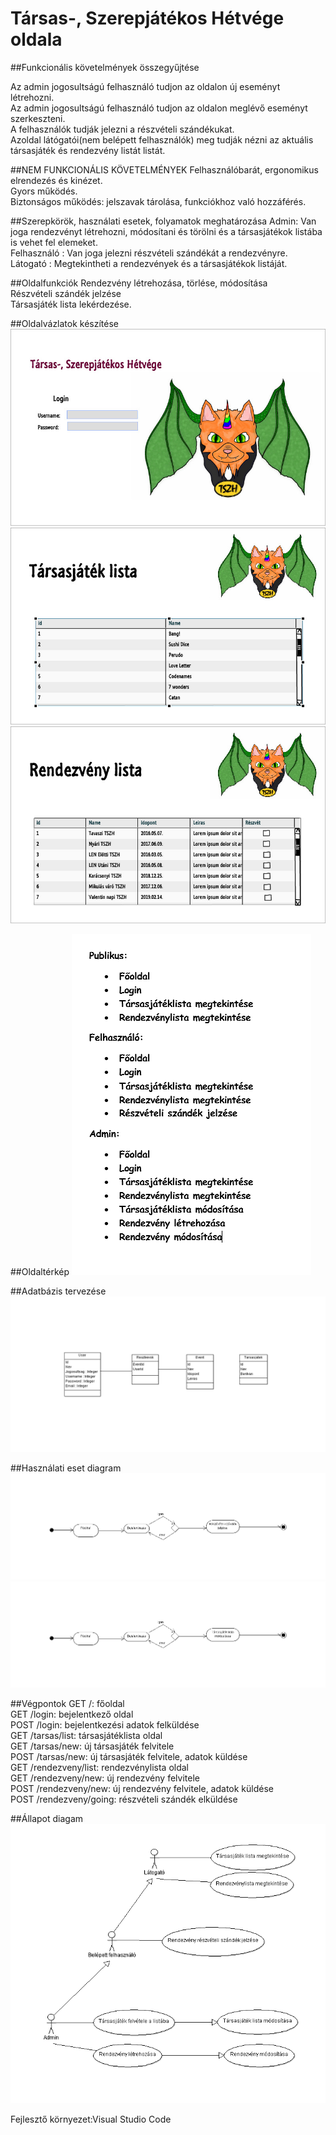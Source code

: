 # Társas-, Szerepjátékos Hétvége oldala

##Funkcionális követelmények összegyűjtése

Az admin jogosultságú felhasználó tudjon az oldalon új eseményt létrehozni.<br />
Az admin jogosultságú felhasználó tudjon az oldalon meglévő eseményt szerkeszteni.<br />
A felhasználók tudják jelezni a részvételi szándékukat.<br />
Azoldal látógatói(nem belépett felhasználók) meg tudják nézni az aktuális társasjáték és rendezvény listát listát.<br />

##NEM FUNKCIONÁLIS KÖVETELMÉNYEK
Felhasználóbarát, ergonomikus elrendezés és kinézet.<br />
Gyors működés.<br />
Biztonságos működés: jelszavak tárolása, funkciókhoz való hozzáférés.<br />

##Szerepkörök, használati esetek, folyamatok meghatározása
Admin: Van joga rendezvényt létrehozni, módosítani és törölni és a társasjátékok listába is vehet fel elemeket.<br />
Felhasználó : Van joga jelezni részvételi szándékát a rendezvényre.<br />
Látogató : Megtekintheti a rendezvények és a társasjátékok listáját.<br />

##Oldalfunkciók
Rendezvény létrehozása, törlése, módosítása<br />
Részvételi szándék jelzése<br />
Társasjáték lista lekérdezése.<br />

##Oldalvázlatok készítése
![Sequence diagram](doc/img/Login.jpg)
![Sequence diagram](doc/img/TarsasjatekLista.jpg)
![Sequence diagram](doc/img/RendezvenyLista.jpg)

##Oldaltérkép
![Sequence diagram](doc/img/map.PNG)

##Adatbázis tervezése
![Sequence diagram](doc/img/database.png)


##Használati eset diagram
![Sequence diagram](doc/img/folyamat2.png)
![Sequence diagram](doc/img/modosit.png)


##Végpontok
GET /: főoldal<br />
GET /login: bejelentkező oldal<br />
POST /login: bejelentkezési adatok felküldése<br />
GET /tarsas/list: társasjátéklista oldal<br />
GET /tarsas/new: új társasjáték felvitele<br />
POST /tarsas/new: új társasjáték felvitele, adatok küldése<br />
GET /rendezveny/list: rendezvénylista oldal<br />
GET /rendezveny/new: új rendezvény felvitele<br />
POST /rendezveny/new: új rendezvény felvitele, adatok küldése<br />
POST /rendezveny/going: részvételi szándék elküldése<br />

##Állapot diagam
![UseCaseDiagram](doc/img/UseCaseDiagram.png)


Fejlesztő környezet:Visual Studio Code
